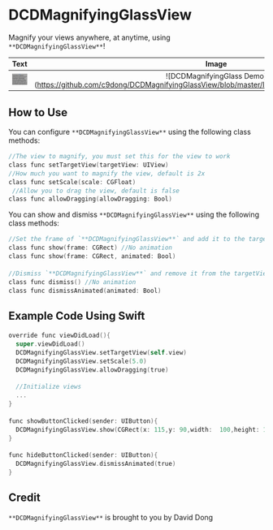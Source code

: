 # DCDMagnifyingGlassView

Magnify your views anywhere, at anytime, using `**DCDMagnifyingGlassView**`!

Text                                        |Image
:------------------------------------------:|:------------------------------------------:
![DCDMagnifyingGlass Demo](https://github.com/c9dong/DCDMagnifyingGlassView/blob/master/Images/DCDMagnifyingGlassVideo1.gif)|![DCDMagnifyingGlass Demo] (https://github.com/c9dong/DCDMagnifyingGlassView/blob/master/Images/DCDMagnifyingGlassVideo2.gif)

## How to Use

You can configure `**DCDMagnifyingGlassView**` using the following class methods:

```objective-c
//The view to magnify, you must set this for the view to work
class func setTargetView(targetView: UIView)
//How much you want to magnify the view, default is 2x
class func setScale(scale: CGFloat)
 //Allow you to drag the view, default is false
class func allowDragging(allowDragging: Bool)
```

You can show and dismiss `**DCDMagnifyingGlassView**` using the following class methods:

```objective-c
//Set the frame of `**DCDMagnifyingGlassView**` and add it to the targetView
class func show(frame: CGRect) //No animation
class func show(frame: CGRect, animated: Bool)

//Dismiss `**DCDMagnifyingGlassView**` and remove it from the targetView
class func dismiss() //No animation
class func dismissAnimated(animated: Bool)
```

## Example Code Using Swift

```objective-c
override func viewDidLoad(){
  super.viewDidLoad()
  DCDMagnifyingGlassView.setTargetView(self.view)
  DCDMagnifyingGlassView.setScale(5.0)
  DCDMagnifyingGlassView.allowDragging(true)
  
  //Initialize views
  ...
}

func showButtonClicked(sender: UIButton){
  DCDMagnifyingGlassView.show(CGRect(x: 115,y: 90,width:  100,height: 100), animated: true)
}

func hideButtonClicked(sender: UIButton){
  DCDMagnifyingGlassView.dismissAnimated(true)
}
```

## Credit

`**DCDMagnifyingGlassView**` is brought to you by David Dong

